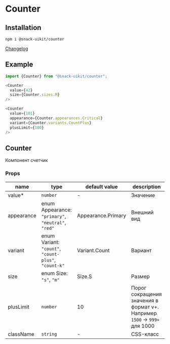 # Counter

## Installation
`npm i @snack-uikit/counter`

[Changelog](./CHANGELOG.md)

## Example

```typescript jsx
import {Counter} from "@snack-uikit/counter";

<Counter
  value={42}
  size={Counter.sizes.M}
/>

<Counter 
  value={101}
  appearance={Counter.appearances.Critical}
  variant={Counter.variants.CountPlus}
  plusLimit={100}
/>
```

[//]: DOCUMENTATION_SECTION_START
[//]: THIS_SECTION_IS_AUTOGENERATED_PLEASE_DONT_EDIT_IT
## Counter
Компонент счетчик
### Props
| name | type | default value | description |
|------|------|---------------|-------------|
| value* | `number` | - | Значение |
| appearance | enum Appearance: `"primary"`, `"neutral"`, `"red"` | Appearance.Primary | Внешний вид |
| variant | enum Variant: `"count"`, `"count-plus"`, `"count-k"` | Variant.Count | Вариант |
| size | enum Size: `"s"`, `"m"` | Size.S | Размер |
| plusLimit | `number` | 10 | Порог сокращения значения в формат v+. Например `1500` -> `999+` для 1000 |
| className | `string` | - | CSS-класс |


[//]: DOCUMENTATION_SECTION_END
